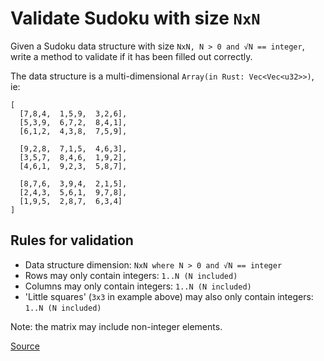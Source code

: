 # Validate Sudoku with size `NxN`

Given a Sudoku data structure with size `NxN, N > 0 and √N == integer`,
write a method to validate if it has been filled out correctly.

The data structure is a multi-dimensional `Array(in Rust: Vec<Vec<u32>>)`,
ie:

```text
[
  [7,8,4,  1,5,9,  3,2,6],
  [5,3,9,  6,7,2,  8,4,1],
  [6,1,2,  4,3,8,  7,5,9],

  [9,2,8,  7,1,5,  4,6,3],
  [3,5,7,  8,4,6,  1,9,2],
  [4,6,1,  9,2,3,  5,8,7],

  [8,7,6,  3,9,4,  2,1,5],
  [2,4,3,  5,6,1,  9,7,8],
  [1,9,5,  2,8,7,  6,3,4]
]
```

## Rules for validation

-   Data structure dimension: `NxN where N > 0 and √N == integer`
-   Rows may only contain integers: `1..N (N included)`
-   Columns may only contain integers: `1..N (N included)`
-   'Little squares' (`3x3` in example above) may also only contain
    integers: `1..N (N included)`

Note: the matrix may include non-integer elements.

[Source](https://www.codewars.com/kata/540afbe2dc9f615d5e000425)